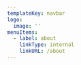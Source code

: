 ```yaml
---
templateKey: navbar
logo:
  image: ''
menuItems:
  - label: about
    linkType: internal
    linkURL: /about
---
```


